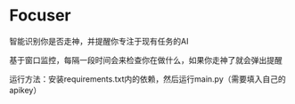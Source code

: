 # Focuser
智能识别你是否走神，并提醒你专注于现有任务的AI

基于窗口监控，每隔一段时间会来检查你在做什么，如果你走神了就会弹出提醒

运行方法：安装requirements.txt内的依赖，然后运行main.py（需要填入自己的apikey）
